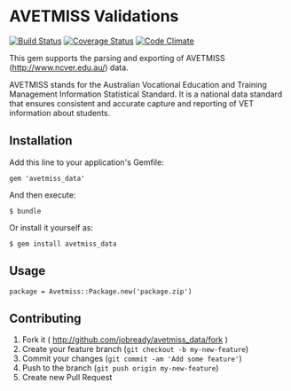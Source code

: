 # AVETMISS Validations

[![Build Status](https://travis-ci.org/jobready/avetmiss_validations.png?branch=develop)](https://travis-ci.org/jobready/avetmiss_validations)
[![Coverage Status](https://coveralls.io/repos/jobready/avetmiss_validations/badge.png)](https://coveralls.io/r/jobready/avetmiss_validations)
[![Code Climate](https://codeclimate.com/github/jobready/avetmiss_validations.png)](https://codeclimate.com/github/jobready/avetmiss_validations)

This gem supports the parsing and exporting of AVETMISS (http://www.ncver.edu.au/) data.

AVETMISS stands for the Australian Vocational Education and Training Management Information Statistical Standard. It is a national data standard that ensures consistent and accurate capture and reporting of VET information about students.

## Installation

Add this line to your application's Gemfile:

    gem 'avetmiss_data'

And then execute:

    $ bundle

Or install it yourself as:

    $ gem install avetmiss_data

## Usage

    package = Avetmiss::Package.new('package.zip')

## Contributing

1. Fork it ( http://github.com/jobready/avetmiss_data/fork )
2. Create your feature branch (`git checkout -b my-new-feature`)
3. Commit your changes (`git commit -am 'Add some feature'`)
4. Push to the branch (`git push origin my-new-feature`)
5. Create new Pull Request

